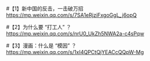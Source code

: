 #【1】新中国的反击，一击破万招
https://mp.weixin.qq.com/s/7SA1eRjziFxgoGgL_j6opQ

#【2】为什么要 “打工人” ？
https://mp.weixin.qq.com/s/nrU0_UkZh5NWA2a-c4sPqw

#【3】漫画：什么是 “模因” ？
https://mp.weixin.qq.com/s/1xI4QPCtQjYEACcQQpW-Mg
